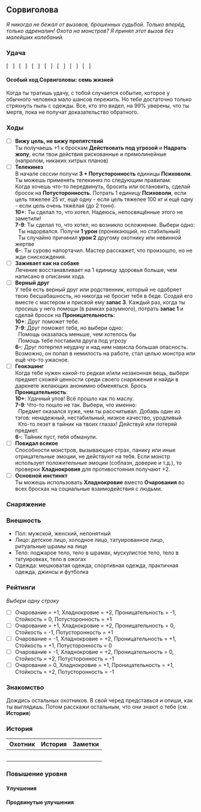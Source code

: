 ## Сорвиголова
_Я никогда не бежал от вызовов, брошенных судьбой. Только вперёд, только адреналин! Охота на монстров? Я принял этот вызов без малейших колебаний._
### Удача
[ &nbsp; ] &nbsp; [ &nbsp; ] &nbsp; [ &nbsp; ] &nbsp; [ &nbsp; ] &nbsp; [ &nbsp; ] &nbsp; [ &nbsp; ] &nbsp; [ &nbsp; ]
#### Особый ход Сорвиголовы: семь жизней
Когда ты тратишь удачу, с тобой случается событие, которое у обычного человека мало шансов пережить. Но тебе достаточно только стряхнуть пыль с одежды. Все, кто это видел, на 99% уверены, что ты мертв, пока не получат доказательство обратного.
### Ходы

- [ ] **Вижу цель, не вижу препятствий**<br>Ты получаешь +1 к броскам **Действовать под угрозой** и **Надрать жопу**, если твои действия рискованные и прямолинейные (напролом, никаких хитрых планов)
- [ ] **Телекинез**<br>В начале сессии получи **3 + Потусторонность** единицы **Психоволи**. Ты можешь применять телекинез по следующим правилам:<br>Когда хочешь что-то передвинуть, бросить или остановить, сделай бросок на **Потусторонность**. Потрать 1 единицу **Психоволи**, если цель тяжелее 25 кг, ещё одну - если цель тяжелее 100 кг и ещё одну - если цель очень тяжёлая (до 2 тонн).
<br>**10+**: Ты сделал то, что хотел. Надеюсь, непосвящённые этого не заметили!
<br>**7-9**: Ты сделал то, что хотел, но возникло осложнение. Выбери одно:
<br>&nbsp;&nbsp;Ты надорвался. Получи **1 урон** (проникающий, но стабильный)
<br>&nbsp;&nbsp;Ты случайно причинил **урон 2** другому охотнику или невинной жертве
<br>**6-**: Ты сурово напортачил. Мастер расскажет, что произошло, но не жди снисхождения.
- [ ] **Заживает как на собаке**<br>Лечение восстанавливает на 1 единицу здоровья больше, чем написано в описании хода.
- [ ] **Верный друг**<br>У тебя есть верный друг или родственник, который не одобряет твою бесшабашность, но никогда не бросит тебя в беде. Создай его вместе с мастером и присвой ему **запас 3**. Каждый раз, когда ты просишь у него помощи (в рамках разумного), потрать **запас 1** и сделай бросок на **Проницательность**:
<br>**10+**: Друг поможет тебе.
<br>**7-9**: Друг поможет тебе, но выбери одно:
<br>&nbsp;&nbsp;Помощь оказалась меньше, чем хотелось бы
<br>&nbsp;&nbsp;Помощь тебе поставила друга под угрозу
<br>**6-**: Друг потерпел неудачу и над ним нависла большая опасность. Возможно, он попал в немилость на работе, стал целью монстра или ещё что-то ужасное.
- [ ] **Геокэшинг**<br>Когда тебе нужен какой-то редкая и/или незаконная вещь, выбери предмет схожей ценности среди своего снаряжения и найди в даркнете желающих анонимно обменяться. Брось **Проницательность**:
<br>**10+**: Удачный улов! Всё прошло как по маслу.
<br>**7-9**: Что-то пошло не так. Выбери, что именно:
<br>&nbsp;&nbsp;Предмет оказался хуже, чем ты рассчитывал. Добавь один из тэгов: ненадежный, нестабильный, низкое качество, уродливый
<br>&nbsp;&nbsp;Кто-то лезет в тайник на твоих глазах! Действуй или потеряй предмет.
<br>**6-**: Тайник пуст, тебя обманули.
- [ ] **Повидал всякое**<br>Способности монстров, вызывающие страх, панику или иные отрицательные эмоции, не действуют на тебя. Если монстр использует положительные эмоции (соблазн, доверие и т.д.), то проверки **Хладнокровия** для противостояния получают +2.
- [ ] **Основной инстинкт**<br>Ты можешь использовать **Хладнокровие** вместо **Очарования** во всех бросках на социальные взаимодействия с людьми.

### Снаряжение

### Внешность

* Пол: мужской, женский, непонятный
* Лицо: детское лицо, холодное лицо, татуированное лицо, ритуальные шрамы на лице
* Тело: поджарое тело, тело в шрамах, мускулистое тело, тело в татуировках, тело в ожогах
* Одежда: мешковатая одежда, спортивная одежда, практичная одежда, джинсы и футболка

### Рейтинги
_Выбери одну строку_
- [ ] Очарование = +1, Хладнокровие = +2, Проницательность = -1, Стойкость =  0, Потусторонность = +1
- [ ] Очарование = +1, Хладнокровие = +2, Проницательность =  0, Стойкость = -1, Потусторонность = +1
- [ ] Очарование = -1, Хладнокровие = +2, Проницательность = +1, Стойкость = +1, Потусторонность =  0
- [ ] Очарование = -1, Хладнокровие = +2, Проницательность =  0, Стойкость = +2, Потусторонность = -1
- [ ] Очарование =  0, Хладнокровие = +1, Проницательность = +1, Стойкость = +2, Потусторонность = -1

### Знакомство

Дождись остальных охотников. В свой черед представься и опиши, как ты выглядишь. Потом расскажи остальным, что они знают о тебе (см. **История**)

### История
| Охотник | История | Заметки |
|---------|---------|---------|
|         |  |
|         | |
|         | |
|         | |
|         | |
### Повышение уровня
#### Улучшения
#### Продвинутые улучшения
